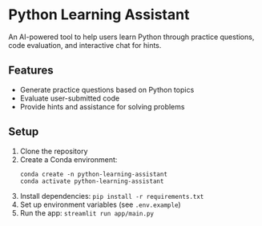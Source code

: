 # Python Learning Assistant

An AI-powered tool to help users learn Python through practice questions, code evaluation, and interactive chat for hints.

## Features

- Generate practice questions based on Python topics
- Evaluate user-submitted code
- Provide hints and assistance for solving problems

## Setup

1. Clone the repository
2. Create a Conda environment:
   ```
   conda create -n python-learning-assistant
   conda activate python-learning-assistant
   ```
3. Install dependencies: `pip install -r requirements.txt`
4. Set up environment variables (see `.env.example`)
5. Run the app: `streamlit run app/main.py`
